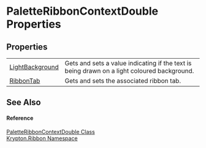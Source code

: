 # PaletteRibbonContextDouble Properties




## Properties
<table>
<tr>
<td><a href="3cb8a020-8069-369a-9c81-a132e1060b52.md">LightBackground</a></td>
<td>Gets and sets a value indicating if the text is being drawn on a light coloured background.</td></tr>
<tr>
<td><a href="ce5aa17e-84d7-f8b2-abb9-4c9f1d757dcc.md">RibbonTab</a></td>
<td>Gets and sets the associated ribbon tab.</td></tr>
</table>

## See Also


#### Reference
<a href="65f0fbe5-062b-835a-1c1f-da4f7cfc054c.md">PaletteRibbonContextDouble Class</a>  
<a href="1e9bc734-cff9-e9b8-f013-94cdac669794.md">Krypton.Ribbon Namespace</a>  
